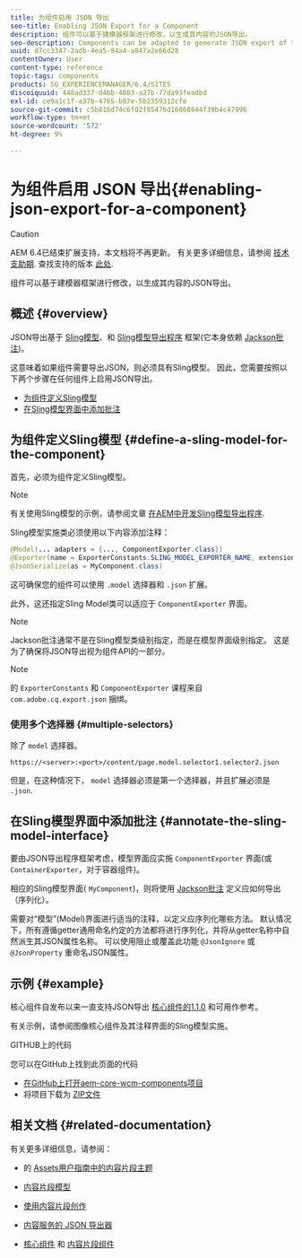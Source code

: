 ```yaml
---
title: 为组件启用 JSON 导出
seo-title: Enabling JSON Export for a Component
description: 组件可以基于建模器框架进行修改，以生成其内容的JSON导出。
seo-description: Components can be adapted to generate JSON export of their content based on a modeler framework.
uuid: d7cc3347-2adb-4ea5-94a4-a847a2e66d28
contentOwner: User
content-type: reference
topic-tags: components
products: SG_EXPERIENCEMANAGER/6.4/SITES
discoiquuid: 448ad337-d4bb-4603-a27b-77da93feadbd
exl-id: ce9a1c1f-a37b-4765-b87e-5b2359312cfe
source-git-commit: c5b816d74c6f02f85476d16868844f39b4c47996
workflow-type: tm+mt
source-wordcount: '572'
ht-degree: 9%

---
```


# 为组件启用 JSON 导出{#enabling-json-export-for-a-component}

>[!CAUTION]
>
>AEM 6.4已结束扩展支持，本文档将不再更新。 有关更多详细信息，请参阅 [技术支助期](https://helpx.adobe.com/cn/support/programs/eol-matrix.html). 查找支持的版本 [此处](https://experienceleague.adobe.com/docs/).

组件可以基于建模器框架进行修改，以生成其内容的JSON导出。

## 概述 {#overview}

JSON导出基于 [Sling模型](https://sling.apache.org/documentation/bundles/models.html)、和 [Sling模型导出程序](https://sling.apache.org/documentation/bundles/models.html#exporter-framework-since-130) 框架(它本身依赖 [Jackson批注](https://github.com/FasterXML/jackson-annotations/wiki/Jackson-Annotations))。

这意味着如果组件需要导出JSON，则必须具有Sling模型。 因此，您需要按照以下两个步骤在任何组件上启用JSON导出。

* [为组件定义Sling模型](/help/sites-developing/json-exporter-components.md#define-a-sling-model-for-the-component)
* [在Sling模型界面中添加批注](#annotate-the-sling-model-interface)

## 为组件定义Sling模型 {#define-a-sling-model-for-the-component}

首先，必须为组件定义Sling模型。

>[!NOTE]
>
>有关使用Sling模型的示例，请参阅文章 [在AEM中开发Sling模型导出程序](https://helpx.adobe.com/experience-manager/kt/platform-repository/using/sling-model-exporter-tutorial-develop.html).

Sling模型实施类必须使用以下内容添加注释：

```java
@Model(... adapters = {..., ComponentExporter.class})
@Exporter(name = ExporterConstants.SLING_MODEL_EXPORTER_NAME, extensions = ExporterConstants.SLING_MODEL_EXTENSION)
@JsonSerialize(as = MyComponent.class)
```

这可确保您的组件可以使用 `.model` 选择器和 `.json` 扩展。

此外，这还指定Sling Model类可以适应于 `ComponentExporter` 界面。

>[!NOTE]
>
>Jackson批注通常不是在Sling模型类级别指定，而是在模型界面级别指定。 这是为了确保将JSON导出视为组件API的一部分。

>[!NOTE]
>
>的 `ExporterConstants` 和 `ComponentExporter` 课程来自 `com.adobe.cq.export.json` 捆绑。

### 使用多个选择器 {#multiple-selectors}

除了 `model` 选择器。

```
https://<server>:<port>/content/page.model.selector1.selector2.json
```

但是，在这种情况下， `model` 选择器必须是第一个选择器，并且扩展必须是 `.json`.

## 在Sling模型界面中添加批注 {#annotate-the-sling-model-interface}

要由JSON导出程序框架考虑，模型界面应实施 `ComponentExporter` 界面(或 `ContainerExporter`，对于容器组件)。

相应的Sling模型界面( `MyComponent`)，则将使用 [Jackson批注](https://github.com/FasterXML/jackson-annotations/wiki/Jackson-Annotations) 定义应如何导出（序列化）。

需要对“模型”(Model)界面进行适当的注释，以定义应序列化哪些方法。 默认情况下，所有遵循getter通用命名约定的方法都将进行序列化，并将从getter名称中自然派生其JSON属性名称。 可以使用阻止或覆盖此功能 `@JsonIgnore` 或 `@JsonProperty` 重命名JSON属性。

## 示例 {#example}

核心组件自发布以来一直支持JSON导出 [核心组件的1.1.0](https://experienceleague.adobe.com/docs/experience-manager-core-components/using/introduction.html?lang=zh-Hans) 和可用作参考。

有关示例，请参阅图像核心组件及其注释界面的Sling模型实施。

GITHUB上的代码

您可以在GitHub上找到此页面的代码

* [在GitHub上打开aem-core-wcm-components项目](https://github.com/Adobe-Marketing-Cloud/aem-core-wcm-components)
* 将项目下载为 [ZIP文件](https://github.com/Adobe-Marketing-Cloud/aem-core-wcm-components/archive/master.zip)

## 相关文档 {#related-documentation}

有关更多详细信息，请参阅：

* 的 [Assets用户指南中的内容片段主题](https://helpx.adobe.com/experience-manager/6-4/assets/user-guide.html?topic=/experience-manager/6-4/assets/morehelp/content-fragments.ug.js)

* [内容片段模型](/help/assets/content-fragments-models.md)
* [使用内容片段创作](/help/sites-authoring/content-fragments.md)
* [内容服务的 JSON 导出器](/help/sites-developing/json-exporter.md)
* [核心组件](https://experienceleague.adobe.com/docs/experience-manager-core-components/using/introduction.html?lang=zh-Hans) 和 [内容片段组件](https://helpx.adobe.com/experience-manager/core-components/using/content-fragment-component.html)
